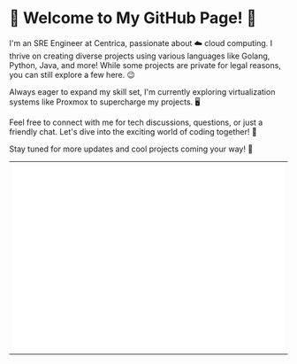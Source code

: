 # 👋 Welcome to My GitHub Page! 🚀

I'm an SRE Engineer at Centrica, passionate about ☁️ cloud computing. I thrive on creating diverse projects using various languages like Golang, Python, Java, and more! While some projects are private for legal reasons, you can still explore a few here. 😉

Always eager to expand my skill set, I'm currently exploring virtualization systems like Proxmox to supercharge my projects. 🖥️

Feel free to connect with me for tech discussions, questions, or just a friendly chat. Let's dive into the exciting world of coding together! 🌟

Stay tuned for more updates and cool projects coming your way! 🎉

<table>
    <tr>
        <td>
            <img src="github-metrics.svg" alt="General Metrics">
        </td>
    </tr>
</table>